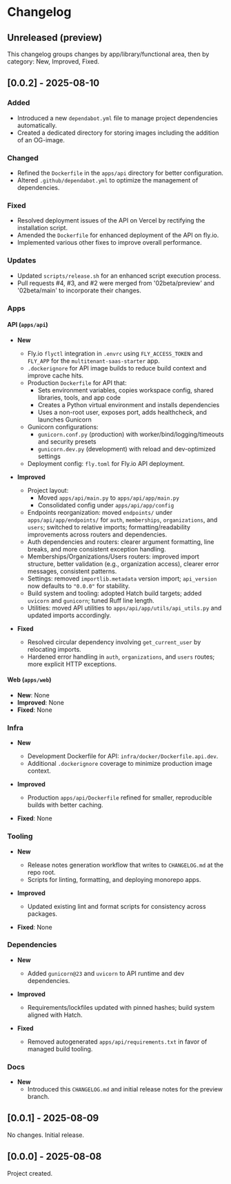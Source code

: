 # Changelog

## Unreleased (preview)

This changelog groups changes by app/library/functional area, then by category: New, Improved, Fixed.

## [0.0.2] - 2025-08-10

### Added

- Introduced a new `dependabot.yml` file to manage project dependencies automatically.
- Created a dedicated directory for storing images including the addition of an OG-image.

### Changed

- Refined the `Dockerfile` in the `apps/api` directory for better configuration.
- Altered `.github/dependabot.yml` to optimize the management of dependencies.

### Fixed

- Resolved deployment issues of the API on Vercel by rectifying the installation script.
- Amended the `Dockerfile` for enhanced deployment of the API on fly.io.
- Implemented various other fixes to improve overall performance.

### Updates

- Updated `scripts/release.sh` for an enhanced script execution process.
- Pull requests #4, #3, and #2 were merged from '02beta/preview' and '02beta/main' to incorporate their changes.

### Apps

#### API (`apps/api`)

- **New**

  - Fly.io `flyctl` integration in `.envrc` using `FLY_ACCESS_TOKEN` and `FLY_APP` for the `multitenant-saas-starter` app.
  - `.dockerignore` for API image builds to reduce build context and improve cache hits.
  - Production `Dockerfile` for API that:
    - Sets environment variables, copies workspace config, shared libraries, tools, and app code
    - Creates a Python virtual environment and installs dependencies
    - Uses a non-root user, exposes port, adds healthcheck, and launches Gunicorn
  - Gunicorn configurations:
    - `gunicorn.conf.py` (production) with worker/bind/logging/timeouts and security presets
    - `gunicorn.dev.py` (development) with reload and dev-optimized settings
  - Deployment config: `fly.toml` for Fly.io API deployment.

- **Improved**

  - Project layout:
    - Moved `apps/api/main.py` to `apps/api/app/main.py`
    - Consolidated config under `apps/api/app/config`
  - Endpoints reorganization: moved `endpoints/` under `apps/api/app/endpoints/` for `auth`, `memberships`, `organizations`, and `users`; switched to relative imports; formatting/readability improvements across routers and dependencies.
  - Auth dependencies and routers: clearer argument formatting, line breaks, and more consistent exception handling.
  - Memberships/Organizations/Users routers: improved import structure, better validation (e.g., organization access), clearer error messages, consistent patterns.
  - Settings: removed `importlib.metadata` version import; `api_version` now defaults to `"0.0.0"` for stability.
  - Build system and tooling: adopted Hatch build targets; added `uvicorn` and `gunicorn`; tuned Ruff line length.
  - Utilities: moved API utilities to `apps/api/app/utils/api_utils.py` and updated imports accordingly.

- **Fixed**
  - Resolved circular dependency involving `get_current_user` by relocating imports.
  - Hardened error handling in `auth`, `organizations`, and `users` routes; more explicit HTTP exceptions.

#### Web (`apps/web`)

- **New**: None
- **Improved**: None
- **Fixed**: None

### Infra

- **New**

  - Development Dockerfile for API: `infra/docker/Dockerfile.api.dev`.
  - Additional `.dockerignore` coverage to minimize production image context.

- **Improved**

  - Production `apps/api/Dockerfile` refined for smaller, reproducible builds with better caching.

- **Fixed**: None

### Tooling

- **New**

  - Release notes generation workflow that writes to `CHANGELOG.md` at the repo root.
  - Scripts for linting, formatting, and deploying monorepo apps.

- **Improved**

  - Updated existing lint and format scripts for consistency across packages.

- **Fixed**: None

### Dependencies

- **New**

  - Added `gunicorn@23` and `uvicorn` to API runtime and dev dependencies.

- **Improved**

  - Requirements/lockfiles updated with pinned hashes; build system aligned with Hatch.

- **Fixed**
  - Removed autogenerated `apps/api/requirements.txt` in favor of managed build tooling.

### Docs

- **New**
  - Introduced this `CHANGELOG.md` and initial release notes for the preview branch.

## [0.0.1] - 2025-08-09

No changes. Initial release.

## [0.0.0] - 2025-08-08

Project created.

